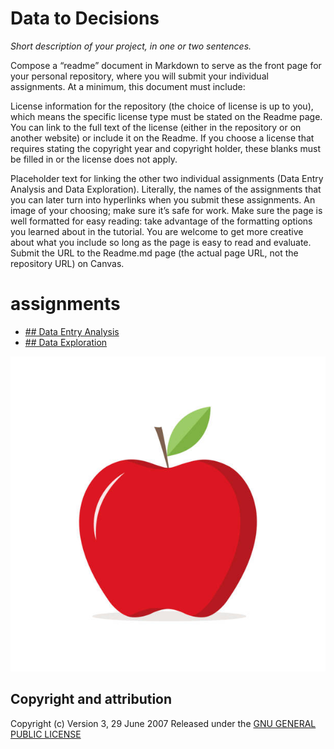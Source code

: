 # **Data to Decisions**

*Short description of your project, in one or two sentences.* 

Compose a “readme” document in Markdown to serve as the front page for your personal repository, where you will submit your individual assignments. At a minimum, this document must include:

License information for the repository (the choice of license is up to you), which means the specific license type must be stated on the Readme page. You can link to the full text of the license (either in the repository or on another website) or include it on the Readme. If you choose a license that requires stating the copyright year and copyright holder, these blanks must be filled in or the license does not apply.

Placeholder text for linking the other two individual assignments (Data Entry Analysis and Data Exploration). Literally, the names of the assignments that you can later turn into hyperlinks when you submit these assignments.
An image of your choosing; make sure it’s safe for work.
Make sure the page is well formatted for easy reading: take advantage of the formatting options you learned about in the tutorial. You are welcome to get more creative about what you include so long as the page is easy to read and evaluate. Submit the URL to the Readme.md page (the actual page URL, not the repository URL) on Canvas.
# assignments
* [## Data Entry Analysis ]()
* [## Data Exploration]()

![apple](https://github.com/dscience25/data-to-decision/blob/0940324ca8e5207f89ca8cc3bd796c642fd3f1f0/apple.jpg)
## Copyright and attribution
                      
Copyright (c)  Version 3, 29 June 2007  Released under the [GNU GENERAL PUBLIC LICENSE](https://github.com/dscience25/data-to-decision/commit/8b5a72b214341d5f0443e50449e9bd212ae9a489)
